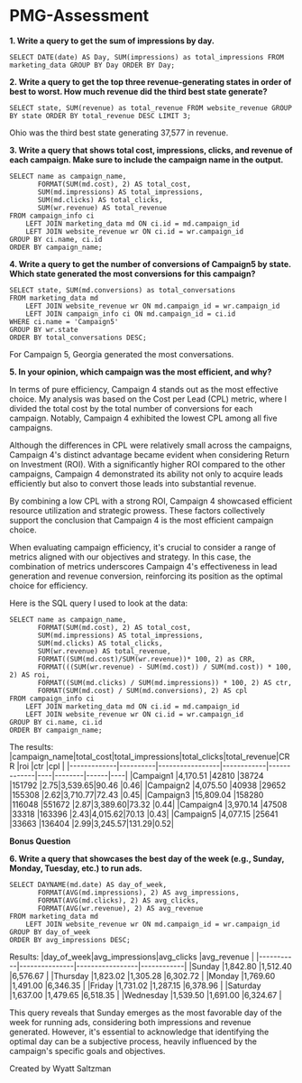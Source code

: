 # PMG-Assessment

**1. Write a query to get the sum of impressions by day.**
```MYSQL
SELECT DATE(date) AS Day, SUM(impressions) as total_impressions FROM marketing_data GROUP BY Day ORDER BY Day;
```

**2. Write a query to get the top three revenue-generating states in order of best to worst. How much revenue did the third best state generate?**
```MYSQL
SELECT state, SUM(revenue) as total_revenue FROM website_revenue GROUP BY state ORDER BY total_revenue DESC LIMIT 3;
```
Ohio was the third best state generating 37,577 in revenue.

**3. Write a query that shows total cost, impressions, clicks, and revenue of each campaign. Make sure to include the campaign name in the output.**
```MYSQL
SELECT name as campaign_name,
       FORMAT(SUM(md.cost), 2) AS total_cost,
       SUM(md.impressions) AS total_impressions,
       SUM(md.clicks) AS total_clicks,
       SUM(wr.revenue) AS total_revenue
FROM campaign_info ci
    LEFT JOIN marketing_data md ON ci.id = md.campaign_id
    LEFT JOIN website_revenue wr ON ci.id = wr.campaign_id
GROUP BY ci.name, ci.id
ORDER BY campaign_name;
```

**4. Write a query to get the number of conversions of Campaign5 by state. Which state generated the most conversions for this campaign?**
```MYSQL
SELECT state, SUM(md.conversions) as total_conversations
FROM marketing_data md
    LEFT JOIN website_revenue wr ON md.campaign_id = wr.campaign_id
    LEFT JOIN campaign_info ci ON md.campaign_id = ci.id
WHERE ci.name = 'Campaign5'
GROUP BY wr.state
ORDER BY total_conversations DESC;
```
For Campaign 5, Georgia generated the most conversations.

**5. In your opinion, which campaign was the most efficient, and why?**

In terms of pure efficiency, Campaign 4 stands out as the most effective choice. My analysis was based on the Cost per Lead (CPL) metric, where I divided the total cost by the total number of conversions for each campaign. Notably, Campaign 4 exhibited the lowest CPL among all five campaigns. 

Although the differences in CPL were relatively small across the campaigns, Campaign 4's distinct advantage became evident when considering Return on Investment (ROI). With a significantly higher ROI compared to the other campaigns, Campaign 4 demonstrated its ability not only to acquire leads efficiently but also to convert those leads into substantial revenue. 

By combining a low CPL with a strong ROI, Campaign 4 showcased efficient resource utilization and strategic prowess. These factors collectively support the conclusion that Campaign 4 is the most efficient campaign choice.

When evaluating campaign efficiency, it's crucial to consider a range of metrics aligned with our objectives and strategy. In this case, the combination of metrics underscores Campaign 4's effectiveness in lead generation and revenue conversion, reinforcing its position as the optimal choice for efficiency.

Here is the SQL query I used to look at the data:
```MYSQL
SELECT name as campaign_name,
       FORMAT(SUM(md.cost), 2) AS total_cost,
       SUM(md.impressions) AS total_impressions,
       SUM(md.clicks) AS total_clicks,
       SUM(wr.revenue) AS total_revenue,
       FORMAT((SUM(md.cost)/SUM(wr.revenue))* 100, 2) as CRR,
       FORMAT(((SUM(wr.revenue) - SUM(md.cost)) / SUM(md.cost)) * 100, 2) AS roi,
       FORMAT((SUM(md.clicks) / SUM(md.impressions)) * 100, 2) AS ctr,
       FORMAT(SUM(md.cost) / SUM(md.conversions), 2) AS cpl
FROM campaign_info ci
    LEFT JOIN marketing_data md ON ci.id = md.campaign_id
    LEFT JOIN website_revenue wr ON ci.id = wr.campaign_id
GROUP BY ci.name, ci.id
ORDER BY campaign_name;
```
The results:
|campaign_name|total_cost|total_impressions|total_clicks|total_revenue|CRR |roi     |ctr   |cpl |
|-------------|----------|-----------------|------------|-------------|----|--------|------|----|
|Campaign1    |4,170.51  |42810            |38724       |151792       |2.75|3,539.65|90.46 |0.46|
|Campaign2    |4,075.50  |40938            |29652       |155308       |2.62|3,710.77|72.43 |0.45|
|Campaign3    |15,809.04 |158280           |116048      |551672       |2.87|3,389.60|73.32 |0.44|
|Campaign4    |3,970.14  |47508            |33318       |163396       |2.43|4,015.62|70.13 |0.43|
|Campaign5    |4,077.15  |25641            |33663       |136404       |2.99|3,245.57|131.29|0.52|


**Bonus Question**

**6. Write a query that showcases the best day of the week (e.g., Sunday, Monday, Tuesday, etc.) to run ads.**

```MYSQL
SELECT DAYNAME(md.date) AS day_of_week,
       FORMAT(AVG(md.impressions), 2) AS avg_impressions,
       FORMAT(AVG(md.clicks), 2) AS avg_clicks,
       FORMAT(AVG(wr.revenue), 2) AS avg_revenue
FROM marketing_data md
    LEFT JOIN website_revenue wr ON md.campaign_id = wr.campaign_id
GROUP BY day_of_week
ORDER BY avg_impressions DESC;
```
Results:
|day_of_week|avg_impressions|avg_clicks       |avg_revenue |
|-----------|---------------|-----------------|------------|
|Sunday     |1,842.80       |1,512.40         |6,576.67    |
|Thursday   |1,823.02       |1,305.28         |6,302.72    |
|Monday     |1,769.60       |1,491.00         |6,346.35    |
|Friday     |1,731.02       |1,287.15         |6,378.96    |
|Saturday   |1,637.00       |1,479.65         |6,518.35    |
|Wednesday  |1,539.50       |1,691.00         |6,324.67    |


This query reveals that Sunday emerges as the most favorable day of the week for running ads, considering both impressions and revenue generated. However, it's essential to acknowledge that identifying the optimal day can be a subjective process, heavily influenced by the campaign's specific goals and objectives.

Created by Wyatt Saltzman
